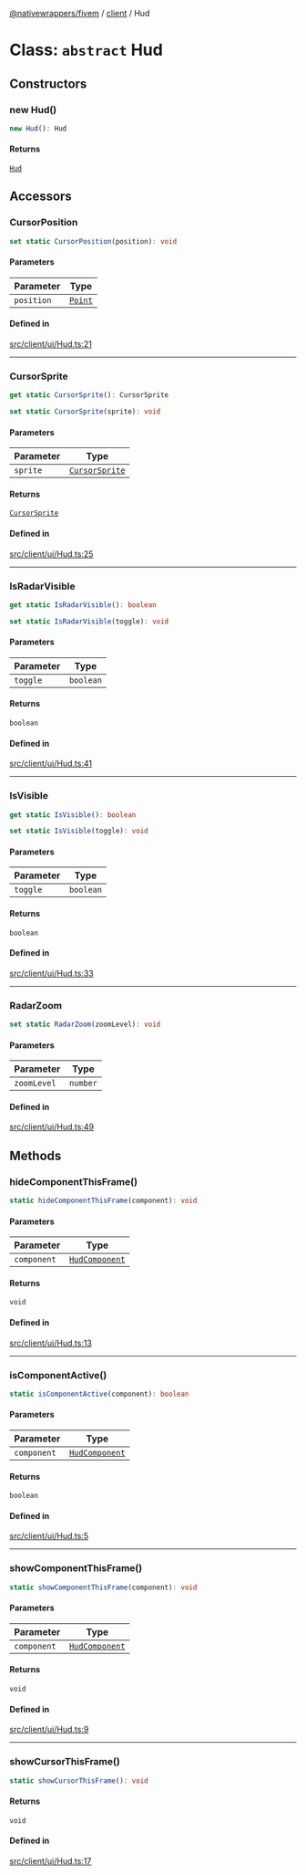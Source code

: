 [@nativewrappers/fivem](../../README.md) / [client](../README.md) / Hud

# Class: `abstract` Hud

## Constructors

### new Hud()

```ts
new Hud(): Hud
```

#### Returns

[`Hud`](Hud.md)

## Accessors

### CursorPosition

```ts
set static CursorPosition(position): void
```

#### Parameters

| Parameter | Type |
| ------ | ------ |
| `position` | [`Point`](Point.md) |

#### Defined in

[src/client/ui/Hud.ts:21](https://github.com/nativewrappers/fivem/blob/34b8061c177c9481c4691efcaef7602a414ca976/src/client/ui/Hud.ts#L21)

***

### CursorSprite

```ts
get static CursorSprite(): CursorSprite
```

```ts
set static CursorSprite(sprite): void
```

#### Parameters

| Parameter | Type |
| ------ | ------ |
| `sprite` | [`CursorSprite`](../enumerations/CursorSprite.md) |

#### Returns

[`CursorSprite`](../enumerations/CursorSprite.md)

#### Defined in

[src/client/ui/Hud.ts:25](https://github.com/nativewrappers/fivem/blob/34b8061c177c9481c4691efcaef7602a414ca976/src/client/ui/Hud.ts#L25)

***

### IsRadarVisible

```ts
get static IsRadarVisible(): boolean
```

```ts
set static IsRadarVisible(toggle): void
```

#### Parameters

| Parameter | Type |
| ------ | ------ |
| `toggle` | `boolean` |

#### Returns

`boolean`

#### Defined in

[src/client/ui/Hud.ts:41](https://github.com/nativewrappers/fivem/blob/34b8061c177c9481c4691efcaef7602a414ca976/src/client/ui/Hud.ts#L41)

***

### IsVisible

```ts
get static IsVisible(): boolean
```

```ts
set static IsVisible(toggle): void
```

#### Parameters

| Parameter | Type |
| ------ | ------ |
| `toggle` | `boolean` |

#### Returns

`boolean`

#### Defined in

[src/client/ui/Hud.ts:33](https://github.com/nativewrappers/fivem/blob/34b8061c177c9481c4691efcaef7602a414ca976/src/client/ui/Hud.ts#L33)

***

### RadarZoom

```ts
set static RadarZoom(zoomLevel): void
```

#### Parameters

| Parameter | Type |
| ------ | ------ |
| `zoomLevel` | `number` |

#### Defined in

[src/client/ui/Hud.ts:49](https://github.com/nativewrappers/fivem/blob/34b8061c177c9481c4691efcaef7602a414ca976/src/client/ui/Hud.ts#L49)

## Methods

### hideComponentThisFrame()

```ts
static hideComponentThisFrame(component): void
```

#### Parameters

| Parameter | Type |
| ------ | ------ |
| `component` | [`HudComponent`](../enumerations/HudComponent.md) |

#### Returns

`void`

#### Defined in

[src/client/ui/Hud.ts:13](https://github.com/nativewrappers/fivem/blob/34b8061c177c9481c4691efcaef7602a414ca976/src/client/ui/Hud.ts#L13)

***

### isComponentActive()

```ts
static isComponentActive(component): boolean
```

#### Parameters

| Parameter | Type |
| ------ | ------ |
| `component` | [`HudComponent`](../enumerations/HudComponent.md) |

#### Returns

`boolean`

#### Defined in

[src/client/ui/Hud.ts:5](https://github.com/nativewrappers/fivem/blob/34b8061c177c9481c4691efcaef7602a414ca976/src/client/ui/Hud.ts#L5)

***

### showComponentThisFrame()

```ts
static showComponentThisFrame(component): void
```

#### Parameters

| Parameter | Type |
| ------ | ------ |
| `component` | [`HudComponent`](../enumerations/HudComponent.md) |

#### Returns

`void`

#### Defined in

[src/client/ui/Hud.ts:9](https://github.com/nativewrappers/fivem/blob/34b8061c177c9481c4691efcaef7602a414ca976/src/client/ui/Hud.ts#L9)

***

### showCursorThisFrame()

```ts
static showCursorThisFrame(): void
```

#### Returns

`void`

#### Defined in

[src/client/ui/Hud.ts:17](https://github.com/nativewrappers/fivem/blob/34b8061c177c9481c4691efcaef7602a414ca976/src/client/ui/Hud.ts#L17)
